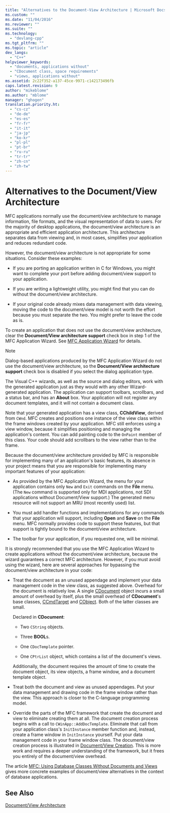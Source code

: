 ```yaml
---
title: "Alternatives to the Document-View Architecture | Microsoft Docs"
ms.custom: ""
ms.date: "11/04/2016"
ms.reviewer: ""
ms.suite: ""
ms.technology: 
  - "devlang-cpp"
ms.tgt_pltfrm: ""
ms.topic: "article"
dev_langs: 
  - "C++"
helpviewer_keywords: 
  - "documents, applications without"
  - "CDocument class, space requirements"
  - "views, applications without"
ms.assetid: 2c22f352-a137-45ce-9971-c142173496fb
caps.latest.revision: 9
author: "mikeblome"
ms.author: "mblome"
manager: "ghogen"
translation.priority.ht: 
  - "cs-cz"
  - "de-de"
  - "es-es"
  - "fr-fr"
  - "it-it"
  - "ja-jp"
  - "ko-kr"
  - "pl-pl"
  - "pt-br"
  - "ru-ru"
  - "tr-tr"
  - "zh-cn"
  - "zh-tw"
---
```

# Alternatives to the Document/View Architecture
MFC applications normally use the document/view architecture to manage information, file formats, and the visual representation of data to users. For the majority of desktop applications, the document/view architecture is an appropriate and efficient application architecture. This architecture separates data from viewing and, in most cases, simplifies your application and reduces redundant code.  
  
 However, the document/view architecture is not appropriate for some situations. Consider these examples:  
  
-   If you are porting an application written in C for Windows, you might want to complete your port before adding document/view support to your application.  
  
-   If you are writing a lightweight utility, you might find that you can do without the document/view architecture.  
  
-   If your original code already mixes data management with data viewing, moving the code to the document/view model is not worth the effort because you must separate the two. You might prefer to leave the code as is.  
  
 To create an application that does not use the document/view architecture, clear the **Document/View architecture support** check box in step 1 of the MFC Application Wizard. See [MFC Application Wizard](../mfc/reference/mfc-application-wizard.md) for details.  
  
> [!NOTE]
>  Dialog-based applications produced by the MFC Application Wizard do not use the document/view architecture, so the **Document/View architecture support** check box is disabled if you select the dialog application type.  
  
 The Visual C++ wizards, as well as the source and dialog editors, work with the generated application just as they would with any other Wizard-generated application. The application can support toolbars, scrollbars, and a status bar, and has an **About** box. Your application will not register any document templates, and it will not contain a document class.  
  
 Note that your generated application has a view class, **CChildView**, derived from `CWnd`. MFC creates and positions one instance of the view class within the frame windows created by your application. MFC still enforces using a view window, because it simplifies positioning and managing the application's content. You can add painting code to the `OnPaint` member of this class. Your code should add scrollbars to the view rather than to the frame.  
  
 Because the document/view architecture provided by MFC is responsible for implementing many of an application's basic features, its absence in your project means that you are responsible for implementing many important features of your application:  
  
-   As provided by the MFC Application Wizard, the menu for your application contains only `New` and `Exit` commands on the **File** menu. (The `New` command is supported only for MDI applications, not SDI applications without Document/View support.) The generated menu resource will not support an MRU (most recently used) list.  
  
-   You must add handler functions and implementations for any commands that your application will support, including **Open** and **Save** on the **File** menu. MFC normally provides code to support these features, but that support is tightly bound to the document/view architecture.  
  
-   The toolbar for your application, if you requested one, will be minimal.  
  
 It is strongly recommended that you use the MFC Application Wizard to create applications without the document/view architecture, because the wizard guarantees a correct MFC architecture. However, if you must avoid using the wizard, here are several approaches for bypassing the document/view architecture in your code:  
  
-   Treat the document as an unused appendage and implement your data management code in the view class, as suggested above. Overhead for the document is relatively low. A single [CDocument](../mfc/reference/cdocument-class.md) object incurs a small amount of overhead by itself, plus the small overhead of **CDocument**'s base classes, [CCmdTarget](../mfc/reference/ccmdtarget-class.md) and [CObject](../mfc/reference/cobject-class.md). Both of the latter classes are small.  
  
     Declared in **CDocument**:  
  
    -   Two `CString` objects.  
  
    -   Three **BOOL**s.  
  
    -   One `CDocTemplate` pointer.  
  
    -   One `CPtrList` object, which contains a list of the document's views.  
  
     Additionally, the document requires the amount of time to create the document object, its view objects, a frame window, and a document template object.  
  
-   Treat both the document and view as unused appendages. Put your data management and drawing code in the frame window rather than the view. This approach is closer to the C-language programming model.  
  
-   Override the parts of the MFC framework that create the document and view to eliminate creating them at all. The document creation process begins with a call to `CWinApp::AddDocTemplate`. Eliminate that call from your application class's `InitInstance` member function and, instead, create a frame window in `InitInstance` yourself. Put your data management code in your frame window class. The document/view creation process is illustrated in [Document/View Creation](../mfc/document-view-creation.md). This is more work and requires a deeper understanding of the framework, but it frees you entirely of the document/view overhead.  
  
 The article [MFC: Using Database Classes Without Documents and Views](../data/mfc-using-database-classes-without-documents-and-views.md) gives more concrete examples of document/view alternatives in the context of database applications.  
  
## See Also  
 [Document/View Architecture](../mfc/document-view-architecture.md)

